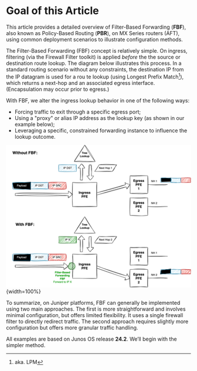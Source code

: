 # Goal of this Article

This article provides a detailed overview of Filter-Based Forwarding (**FBF**), also known as Policy-Based Routing (**PBR**), on MX Series routers (AFT), using common deployment scenarios to illustrate configuration methods.  

The Filter-Based Forwarding (FBF) concept is relatively simple. On ingress, filtering (via the Firewall Filter toolkit) is applied *before* the the source or destination route lookup. The diagram below illustrates this process. In a standard routing scenario without any constraints, the destination IP from the IP datagram is used for a rou te lookup (using Longest Prefix Match[^1]), which returns a next-hop and an associated egress interface. (Encapsulation may occur prior to egress.)

With FBF, we alter the ingress lookup behavior in one of the following ways:

- Forcing traffic to exit through a specific egress port;
- Using a "proxy" or alias IP address as the lookup key (as shown in our example below);
- Leveraging a specific, constrained forwarding instance to influence the lookup outcome.

![FBF concepts](images/diag0.png){width=100%}

To summarize, on Juniper platforms, FBF can generally be implemented using two main approaches. The first is more straightforward and involves minimal configuration, but offers limited flexibility. It uses a single firewall filter to directly redirect traffic. The second approach requires slightly more configuration but offers more granular traffic handling.

All examples are based on Junos OS release **24.2**. We’ll begin with the simpler method.

[^1]: aka. LPM
